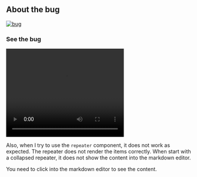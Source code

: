  ## About the bug
[![bug](https://img.shields.io/badge/bug-yes-red.svg)]()

### See the bug

<video width="320" height="240" controls>
  <source src="https://github.com/webplusmultimedia/filament-v4-repeater-bug/raw/main/doc/bug-repeater-markdown.mp4" type="video/mp4">
</video>

Also, when I try to use the `repeater` component, it does not work as expected. The repeater does not render the items correctly. When start with a collapsed repeater, it does not show the content into the markdown editor.

You need to click into the markdown editor to see the content.

